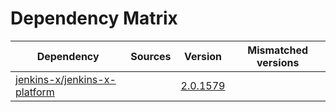 # Dependency Matrix

Dependency | Sources | Version | Mismatched versions
---------- | ------- | ------- | -------------------
[jenkins-x/jenkins-x-platform](https://github.com/jenkins-x/jenkins-x-platform) |  | [2.0.1579](https://github.com/jenkins-x/jenkins-x-platform/releases/tag/v2.0.1579) | 
